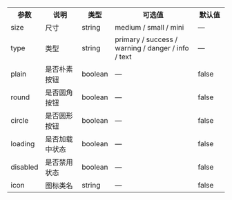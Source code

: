 <table>
  <tbody>
    <tr>
      <th  width="10%">参数</th><th width="20%">说明</th><th width="10%">类型</th><th width="45%">可选值</th><th width="15%">默认值</th>
    </tr>
    <tr>
      <td width="10%">size</td><td width="20%">尺寸</td><td width="10%">string</td><td width="45%">medium / small / mini</td><td width="15%">—</td>
    </tr>
    <tr>
      <td width="10%">type</td><td width="20%">类型</td><td width="10%">string</td><td width="45%">primary / success / warning / danger / info / text</td><td width="15%">—</td>
    </tr>
    <tr>
      <td width="10%">plain</td><td width="20%">是否朴素按钮</td><td width="10%">boolean</td><td width="45%">—</td><td width="15%">false</td>
    </tr>
    <tr>
      <td width="10%">round</td><td width="20%">是否圆角按钮</td><td width="10%">boolean</td><td width="45%">—</td><td width="15%">false</td>
    </tr>
    <tr>
      <td width="10%">circle</td><td width="20%">是否圆形按钮</td><td width="10%">boolean</td><td width="45%">—</td><td width="15%">false</td>
    </tr>
    <tr>
      <td width="10%">loading</td><td width="20%">是否加载中状态</td><td width="10%">boolean</td><td width="45%">—</td><td width="15%">false</td>
    </tr>
    <tr>
      <td width="10%">disabled</td><td width="20%">是否禁用状态</td><td width="10%">boolean</td><td width="45%">—</td><td width="15%">false</td>
    </tr>
    <tr>
      <td width="10%">icon</td><td width="20%">图标类名</td><td width="10%">string</td><td width="45%">—</td><td width="15%">false</td>
    </tr>
  </tbody>
</table>